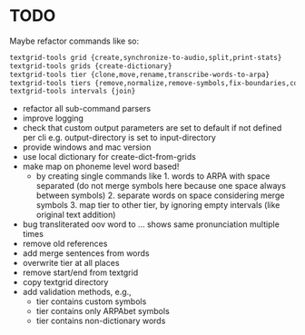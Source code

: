 # TODO

Maybe refactor commands like so:

```txt
textgrid-tools grid {create,synchronize-to-audio,split,print-stats}
textgrid-tools grids {create-dictionary}
textgrid-tools tier {clone,move,rename,transcribe-words-to-arpa}
textgrid-tools tiers {remove,normalize,remove-symbols,fix-boundaries,convert-to-symbols}
textgrid-tools intervals {join}
```

- refactor all sub-command parsers
- improve logging
- check that custom output parameters are set to default if not defined per cli e.g. output-directory is set to input-directory
- provide windows and mac version
- use local dictionary for create-dict-from-grids
- make map on phoneme level word based!
  - by creating single commands like 1. words to ARPA with space separated (do not merge symbols here because one space always between symbols) 2. separate words on space considering merge symbols 3. map tier to other tier, by ignoring empty intervals (like original text addition)
- bug transliterated oov word to ... shows same pronunciation multiple times
- remove old references
- add merge sentences from words
- overwrite tier at all places
- remove start/end from textgrid
- copy textgrid directory
- add validation methods, e.g.,
  - tier contains custom symbols
  - tier contains only ARPAbet symbols
  - tier contains non-dictionary words
